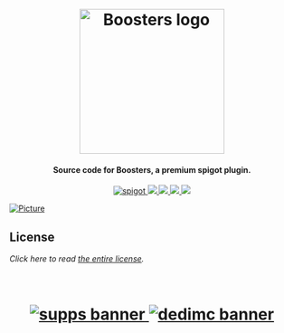 <h1 align="center">
  <br>
  <img src="https://i.imgur.com/q618Awa.png" alt="Boosters logo" width="256">
  <br>
</h1>

<h4 align="center">Source code for Boosters, a premium spigot plugin.</h4>

<p align="center">
    <a href="https://polymart.org/resource/boosters.2036">
        <img alt="spigot" src="https://img.shields.io/badge/polymart-boosters-yellow?style=for-the-badge"/>
    </a>
    <a href="https://bstats.org/plugin/bukkit/EcoItems" alt="bstats servers">
        <img src="https://img.shields.io/bstats/servers/14269?color=yellow&style=for-the-badge"/>
    </a>
    <a href="https://bstats.org/plugin/bukkit/EcoItems" alt="bstats players">
        <img src="https://img.shields.io/bstats/players/14269?color=yellow&style=for-the-badge"/>
    </a>
    <a href="https://plugins.auxilor.io/boosters/" alt="Docs (gitbook)">
        <img src="https://img.shields.io/badge/docs-gitbook-yellow?style=for-the-badge&logo=appveyor"/>
    </a>
    <a href="https://discord.gg/ZcwpSsE/" alt="Discord">
        <img src="https://img.shields.io/discord/452518336627081236?label=discord&style=for-the-badge&color=yellow"/>
    </a>
</p>


[![Picture](https://i.imgur.com/7MJFmb9.png)]()

## License
*Click here to read [the entire license](https://github.com/Auxilor/Boosters/blob/master/LICENSE.md).*

<h1 align="center">
  <br>
    <a href="http://gamersupps.gg/discount/Auxilor?afmc=Auxilor" target="_blank">
      <img src="https://i.imgur.com/uFDpBAC.png" alt="supps banner">
    </a>
    <a href="https://dedimc.promo/Auxilor" target="_blank">
      <img src="https://i.imgur.com/zdDLhFA.png" alt="dedimc banner">
    </a>
  <br>
</h1>
